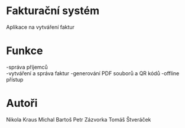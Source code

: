 # Fakturační systém
Aplikace na vytváření faktur

# Funkce
-správa příjemců <br>
-vytváření a správa faktur
-generování PDF souborů a QR kódů
-offline přístup

# Autoři
Nikola Kraus
Michal Bartoš
Petr Zázvorka
Tomáš Štveráček

